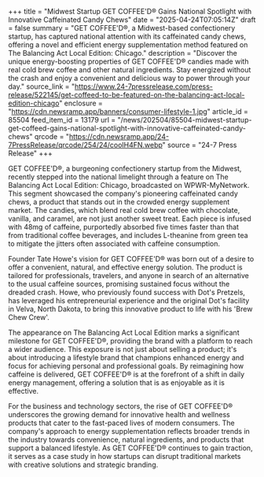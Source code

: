 +++
title = "Midwest Startup GET COFFEE'D® Gains National Spotlight with Innovative Caffeinated Candy Chews"
date = "2025-04-24T07:05:14Z"
draft = false
summary = "GET COFFEE'D®, a Midwest-based confectionery startup, has captured national attention with its caffeinated candy chews, offering a novel and efficient energy supplementation method featured on The Balancing Act Local Edition: Chicago."
description = "Discover the unique energy-boosting properties of GET COFFEE'D® candies made with real cold brew coffee and other natural ingredients. Stay energized without the crash and enjoy a convenient and delicious way to power through your day."
source_link = "https://www.24-7pressrelease.com/press-release/522145/get-coffeed-to-be-featured-on-the-balancing-act-local-edition-chicago"
enclosure = "https://cdn.newsramp.app/banners/consumer-lifestyle-1.jpg"
article_id = 85504
feed_item_id = 13179
url = "/news/202504/85504-midwest-startup-get-coffeed-gains-national-spotlight-with-innovative-caffeinated-candy-chews"
qrcode = "https://cdn.newsramp.app/24-7PressRelease/qrcode/254/24/coolH4FN.webp"
source = "24-7 Press Release"
+++

<p>GET COFFEE'D®, a burgeoning confectionery startup from the Midwest, recently stepped into the national limelight through a feature on The Balancing Act Local Edition: Chicago, broadcasted on WPWR-MyNetwork. This segment showcased the company's pioneering caffeinated candy chews, a product that stands out in the crowded energy supplement market. The candies, which blend real cold brew coffee with chocolate, vanilla, and caramel, are not just another sweet treat. Each piece is infused with 48mg of caffeine, purportedly absorbed five times faster than that from traditional coffee beverages, and includes L-theanine from green tea to mitigate the jitters often associated with caffeine consumption.</p><p>Founder Tate Howe's vision for GET COFFEE'D® was born out of a desire to offer a convenient, natural, and effective energy solution. The product is tailored for professionals, travelers, and anyone in search of an alternative to the usual caffeine sources, promising sustained focus without the dreaded crash. Howe, who previously found success with Dot's Pretzels, has leveraged his entrepreneurial experience and the original Dot's facility in Velva, North Dakota, to bring this innovative product to life with his 'Brew Chew Crew'.</p><p>The appearance on The Balancing Act Local Edition marks a significant milestone for GET COFFEE'D®, providing the brand with a platform to reach a wider audience. This exposure is not just about selling a product; it's about introducing a lifestyle brand that champions enhanced energy and focus for achieving personal and professional goals. By reimagining how caffeine is delivered, GET COFFEE'D® is at the forefront of a shift in daily energy management, offering a solution that is as enjoyable as it is effective.</p><p>For the business and technology sectors, the rise of GET COFFEE'D® underscores the growing demand for innovative health and wellness products that cater to the fast-paced lives of modern consumers. The company's approach to energy supplementation reflects broader trends in the industry towards convenience, natural ingredients, and products that support a balanced lifestyle. As GET COFFEE'D® continues to gain traction, it serves as a case study in how startups can disrupt traditional markets with creative solutions and strategic branding.</p>